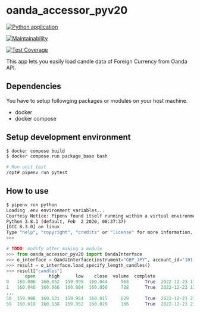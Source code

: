 # oanda_accessor_pyv20

[![Python application](https://github.com/siruku6/oanda_accessor_pyv20/actions/workflows/ci.yml/badge.svg)](https://github.com/siruku6/oanda_accessor_pyv20/actions/workflows/ci.yml)

[![Maintainability](https://api.codeclimate.com/v1/badges/d7eb136487450605bd70/maintainability)](https://codeclimate.com/github/siruku6/oanda_accessor_pyv20/maintainability)

[![Test Coverage](https://api.codeclimate.com/v1/badges/d7eb136487450605bd70/test_coverage)](https://codeclimate.com/github/siruku6/oanda_accessor_pyv20/test_coverage)

This app lets you easily load candle data of Foreign Currency from Oanda API.

## Dependencies

You have to setup followging packages or modules on your host machine.

- docker
- docker compose

## Setup development environment

```bash
$ docker compose build
$ docker compose run package_base bash

# Run unit test
/opt# pipenv run pytest
```

## How to use


```bash
$ pipenv run python
Loading .env environment variables...
Courtesy Notice: Pipenv found itself running within a virtual environment, so it will automatically use that environment, instead of creating its own for any project. You can set PIPENV_IGNORE_VIRTUALENVS=1 to force pipenv to ignore that environment and create its own instead. You can set PIPENV_VERBOSITY=-1 to suppress this warning.
Python 3.8.1 (default, Feb  2 2020, 08:37:37) 
[GCC 8.3.0] on linux
Type "help", "copyright", "credits" or "license" for more information.
>>> 
```

```python
# TODO: modify after making a module
>>> from oanda_accessor_pyv20 import OandaInterface
>>> o_interface = OandaInterface(instrument="GBP_JPY", account_id="101-000-00000000-000", access_token="11111111222222221111111122222222-11111111222222221111111122222222")
>>> result = o_interface.load_specify_length_candles()
>>> result["candles"]
       open     high      low    close  volume  complete                 time
0   160.006  160.052  159.995  160.044     968      True  2022-12-23 17:00:00
1   160.046  160.066  160.004  160.056     728      True  2022-12-23 17:05:00
...
58  159.988  160.121  159.954  160.015     629      True  2022-12-23 21:50:00
59  160.010  160.138  159.952  160.029     166      True  2022-12-23 21:55:00
```
